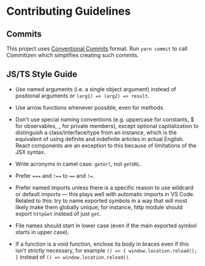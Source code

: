 # Contributing Guidelines

## Commits

This project uses [Conventional Commits](https://www.conventionalcommits.org/en/v1.0.0/) format. Run `yarn commit` to call Commitizen which simplifies creating such commits.

## JS/TS Style Guide

- Use named arguments (i.e. a single object argument) instead of positional arguments or `(arg1) => (arg2) => result`.

- Use arrow functions whenever possible, even for methods.

- Don't use special naming conventions (e.g. uppercase for constants, \$ for observables, \_ for private members), except optional capitalization to distinguish a class/interface/type from an instance, which is the equivalent of using definite and indefinite articles in actual English. React components are an exception to this because of limitations of the JSX syntax.

- Write acronyms in camel case: `getUrl`, not `getURL`.

- Prefer `===` and `!==` to `==` and `!=`.

- Prefer named imports unless there is a specific reason to use wildcard or default imports — this plays well with automatic imports in VS Code. Related to this: try to name exported symbols in a way that will most likely make them globally unique; for instance, http module should export `httpGet` instead of just `get`.

- File names should start in lower case (even if the main exported symbol starts in upper case).

- If a function is a void function, enclose its body in braces even if this isn't strictly necessary, for example `() => { window.location.reload(); }` instead of `() => window.location.reload()`.

